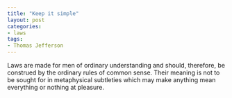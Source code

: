 ```yaml
---
title: "Keep it simple"
layout: post
categories:
- laws
tags:
- Thomas Jefferson
---
```


Laws are made for men of ordinary understanding and should, therefore, be construed by the ordinary rules of common sense. Their meaning is not to be sought for in metaphysical subtleties which may make anything mean everything or nothing at pleasure.
